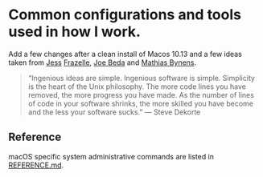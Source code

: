 # Common configurations and tools used in how I work. 

Add a few changes after a clean install of Macos 10.13 and a few ideas taken from [Jess](https://github.com/jessfraz/dotfiles) [Frazelle](https://github.com/jessfraz/dockerfiles),  [Joe Beda](https://github.com/jbeda/dotfiles) and [Mathias Bynens](https://github.com/mathiasbynens/dotfiles).

> “Ingenious ideas are simple. Ingenious software is simple. 
> Simplicity is the heart of the Unix philosophy. 
> The more code lines you have removed, the more progress you have made. 
> As the number of lines of code in your software shrinks, 
> the more skilled you have become and the less your software sucks.”
> — Steve Dekorte

## Reference
macOS specific system administrative commands are listed in [REFERENCE.md](REFERENCE.md).
